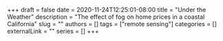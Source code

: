 +++ 
draft = false
date = 2020-11-24T12:25:01-08:00
title = "Under the Weather"
description = "The effect of fog on home prices in a coastal California"
slug = ""
authors = []
tags = ["remote sensing"]
categories = []
externalLink = ""
series = []
+++

